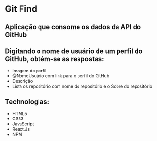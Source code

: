 # Git Find
## Aplicação que consome os dados da API do GitHub

## Digitando o nome de usuário de um perfil do GitHub, obtém-se as respostas:
- Imagem de perfil
- @NomeUsuário com link para o perfil do GitHub
- Descrição
- Lista os repositório com nome do repositório e o Sobre do repositório

## Technologias:
- HTML5
- CSS3
- JavaScript
- React.Js
- NPM
